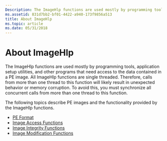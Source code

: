 ```yaml
---
Description: The ImageHlp functions are used mostly by programming tools, application setup utilities, and other programs that need access to the data contained in a PE image.
ms.assetid: 831d7bb2-bf01-4422-a940-173f9856a513
title: About ImageHlp
ms.topic: article
ms.date: 05/31/2018
---
```


# About ImageHlp

The ImageHlp functions are used mostly by programming tools, application setup utilities, and other programs that need access to the data contained in a PE image. All ImageHlp functions are single threaded. Therefore, calls from more than one thread to this function will likely result in unexpected behavior or memory corruption. To avoid this, you must synchronize all concurrent calls from more than one thread to this function.

The following topics describe PE images and the functionality provided by the ImageHlp functions.

-   [PE Format](pe-format.md)
-   [Image Access Functions](image-access-functions.md)
-   [Image Integrity Functions](image-integrity-functions.md)
-   [Image Modification Functions](image-modification-functions.md)

 

 



